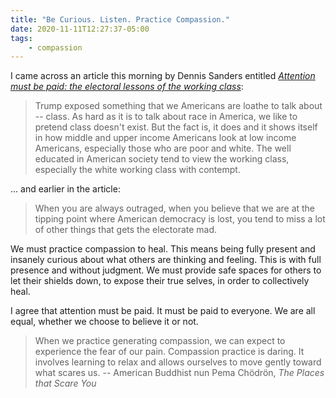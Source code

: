```yaml
---
title: "Be Curious. Listen. Practice Compassion."
date: 2020-11-11T12:27:37-05:00
tags:
    - compassion
---
```


I came across an article this morning by Dennis Sanders entitled *[Attention must be paid: the electoral lessons of the working class](https://dennissanders.medium.com/attention-must-be-paid-caba7635de15)*:

> Trump exposed something that we Americans are loathe to talk about -- class. As hard as it is to talk about race in America, we like to pretend class doesn't exist. But the fact is, it does and it shows itself in how middle and upper income Americans look at low income Americans, especially those who are poor and white. The well educated in American society tend to view the working class, especially the white working class with contempt.

... and earlier in the article:

> When you are always outraged, when you believe that we are at the tipping point where American democracy is lost, you tend to miss a lot of other things that gets the electorate mad.

We must practice compassion to heal. This means being fully present and insanely curious about what others are thinking and feeling. This is with full presence and without judgment. We must provide safe spaces for others to let their shields down, to expose their true selves, in order to collectively heal.

I agree that attention must be paid. It must be paid to everyone. We are all equal, whether we choose to believe it or not.

> When we practice generating compassion, we can expect to experience the fear of our pain. Compassion practice is daring. It involves learning to relax and allows ourselves to move gently toward what scares us.
> -- American Buddhist nun Pema Chödrön, *The Places that Scare You*